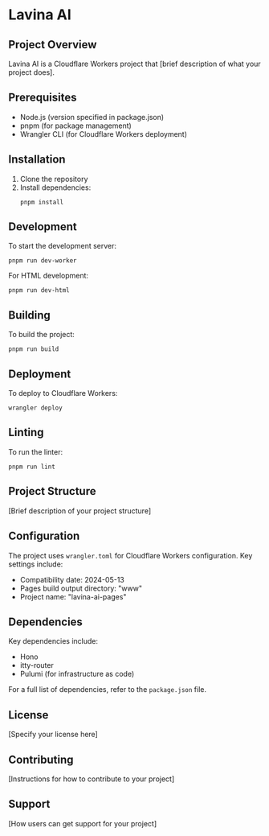 # Lavina AI

## Project Overview
Lavina AI is a Cloudflare Workers project that [brief description of what your project does].

## Prerequisites
- Node.js (version specified in package.json)
- pnpm (for package management)
- Wrangler CLI (for Cloudflare Workers deployment)

## Installation
1. Clone the repository
2. Install dependencies:
   ```
   pnpm install
   ```

## Development
To start the development server:
```
pnpm run dev-worker
```

For HTML development:
```
pnpm run dev-html
```

## Building
To build the project:
```
pnpm run build
```

## Deployment
To deploy to Cloudflare Workers:
```
wrangler deploy
```

## Linting
To run the linter:
```
pnpm run lint
```

## Project Structure
[Brief description of your project structure]

## Configuration
The project uses `wrangler.toml` for Cloudflare Workers configuration. Key settings include:
- Compatibility date: 2024-05-13
- Pages build output directory: "www"
- Project name: "lavina-ai-pages"

## Dependencies
Key dependencies include:
- Hono
- itty-router
- Pulumi (for infrastructure as code)

For a full list of dependencies, refer to the `package.json` file.

## License
[Specify your license here]

## Contributing
[Instructions for how to contribute to your project]

## Support
[How users can get support for your project]

